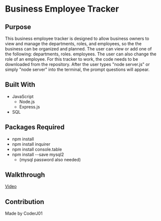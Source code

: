 # Business Employee Tracker

## Purpose
This business employee tracker is designed to allow business owners to view and manage the departments, roles, and employees, so the the business can be organized and planned. The user can view or add one of the following: departments, roles. employees. The user can also change the role of an employee. For this tracker to work, the code needs to be downloaded from the repository. After the user types "node server.js" or simply "node server" into the terminal, the prompt questions will appear.

## Built With
 * JavaScript
    * Node.js
    * Express.js
 * SQL

## Packages Required
 * npm install
 * npm install inquirer
 * npm install console.table
 * npm install --save mysql2
    * (mysql password also needed)

## Walkthrough
[Video](https://youtu.be/uhKw0vyEl7w)

## Contribution
Made by CoderJ01